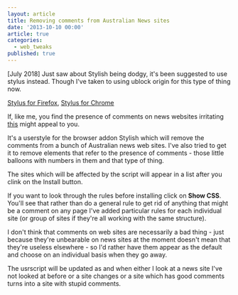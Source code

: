 ```yaml
---
layout: article
title: Removing comments from Australian News sites
date: '2013-10-10 00:00'
article: true
categories:
  - web_tweaks
published: true
---
```


\[July 2018\] Just saw about Stylish being dodgy, it's been suggested to use stylus instead. Though I've taken to using ublock origin for this type of thing now.



[Stylus for Firefox](https://addons.mozilla.org/en-US/firefox/addon/styl-us/), [Stylus for Chrome](https://chrome.google.com/webstore/detail/stylus/clngdbkpkpeebahjckkjfobafhncgmne)

If, like me, you find the presence of comments on news websites irritating [this](http://userstyles.org/styles/91054/remove-comments-on-australian-news-sites) might appeal to you. 

It's a userstyle for the browser addon Stylish which will remove the comments from a bunch of Australian news web sites. I've also tried to get it to remove elements that refer to the presence of comments - those little balloons with numbers in them and that type of thing.



The sites which will be affected by the script will appear in a list after you clink on the Install button.

If you want to look through the rules before installing click on **Show CSS**. You'll see that rather than do a general rule to get rid of anything that might be a comment on any page I've added particular rules for each individual site (or group of sites if they're all working with the same structure).

I don't think that comments on web sites are necessarily a bad thing - just because they're unbearable on news sites at the moment doesn't mean that they're useless elsewhere - so I'd rather have them appear as the default and choose on an individual basis when they go away. 

The usrscript will be updated as and when either I look at a news site I've not looked at before or a site changes or a site which has good comments turns into a site with stupid comments.
